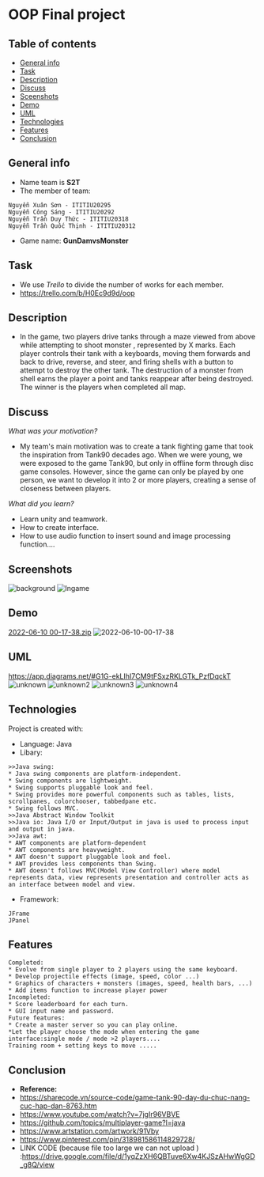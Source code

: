 # OOP Final project
## Table of contents
* [General info](#general-info)
* [Task](#task)
* [Description](#description)
* [Discuss](#discuss)
* [Sceenshots](#screenshots)
* [Demo](#demo)
* [UML](#uml)
* [Technologies](#technologies)
* [Features](#features)
* [Conclusion](#conclusion)

## General info
- Name team is **S2T**
- The member of team:
```
Nguyễn Xuân Sơn - ITITIU20295
Nguyễn Công Sáng - ITITIU20292
Nguyễn Trần Duy Thức - ITITIU20318
Nguyễn Trần Quốc Thịnh - ITITIU20312
```
- Game name: **GunDamvsMonster**
## Task
- We use *Trello* to divide the number of works for each member.
- https://trello.com/b/H0Ec9d9d/oop 
## Description
- In the game, two players drive tanks through a maze viewed from above while attempting to shoot monster , represented by X marks. Each player controls their tank with a keyboards, moving them forwards and back to drive, reverse, and steer, and firing shells with a button to attempt to destroy the other tank. The destruction of a monster from  shell earns the player a point and tanks reappear after being destroyed. The winner is the players when completed all map.
## Discuss
*What was your motivation?*
- My team's main motivation was to create a tank fighting game that took the inspiration from Tank90 decades ago. When we were young, we were exposed to the game Tank90, but only in offline form through disc game consoles. However, since the game can only be played by one person, we want to develop it into 2 or more players, creating a sense of closeness between players.

*What did you learn?*
* Learn unity and teamwork.
* How to create interface.
* How to use audio function to insert sound and image processing function....
## Screenshots

![background](https://user-images.githubusercontent.com/104011499/172905677-ff20aaf6-e7e1-4cba-81e0-285adb126c00.png)
![Ingame](https://user-images.githubusercontent.com/104011499/172905822-42e4ea11-3802-4d00-a942-1e151094479f.png)

## Demo

[2022-06-10 00-17-38.zip](https://github.com/XuanSon213a/S2T/files/8872597/2022-06-10.00-17-38.zip)
![2022-06-10-00-17-38](https://user-images.githubusercontent.com/104011499/172982140-82d30160-3166-4822-8424-affba2f6fe30.gif)


## UML
https://app.diagrams.net/#G1G-ekLIhI7CM9tFSxzRKLGTk_PzfDqckT
![unknown](https://user-images.githubusercontent.com/104011499/172932022-32b9839f-42bf-45f1-ae85-5a2cef3eeedd.png)
![unknown2](https://user-images.githubusercontent.com/104011499/172932099-f941d618-675d-48fc-93a8-2e6b72f396b0.png)
![unknown3](https://user-images.githubusercontent.com/104011499/172932159-a2684ad9-0561-40fb-8f1b-3f88a1446c6c.png)
![unknown4](https://user-images.githubusercontent.com/104011499/172932273-a0a56d7c-c65a-4552-b321-7845683b90de.png)

## Technologies
Project is created with:
* Language: Java
* Libary:
```
>>Java swing:
* Java swing components are platform-independent.
* Swing components are lightweight.
* Swing supports pluggable look and feel.
* Swing provides more powerful components such as tables, lists, scrollpanes, colorchooser, tabbedpane etc.
* Swing follows MVC.
>>Java Abstract Window Toolkit
>>Java io: Java I/O or Input/Output in java is used to process input and output in java.
>>Java awt:
* AWT components are platform-dependent
* AWT components are heavyweight.
* AWT doesn't support pluggable look and feel.
* AWT provides less components than Swing.
* AWT doesn't follows MVC(Model View Controller) where model represents data, view represents presentation and controller acts as an interface between model and view.
```
* Framework: 
```
JFrame
JPanel
```
## Features
```
Completed:
* Evolve from single player to 2 players using the same keyboard.
* Develop projectile effects (image, speed, color ...)
* Graphics of characters + monsters (images, speed, health bars, ...)
* Add items function to increase player power
Incompleted:
* Score leaderboard for each turn.
* GUI input name and password.
Future features:
* Create a master server so you can play online.
*Let the player choose the mode when entering the game interface:single mode / mode >2 players....
Training room + setting keys to move .....
```
## Conclusion
- **Reference:** 
- https://sharecode.vn/source-code/game-tank-90-day-du-chuc-nang-cuc-hap-dan-8763.htm
- https://www.youtube.com/watch?v=7jgIr96VBVE
- https://github.com/topics/multiplayer-game?l=java
- https://www.artstation.com/artwork/91Vby
- https://www.pinterest.com/pin/318981586114829728/
- LINK CODE (because file too large we can not upload ) :https://drive.google.com/file/d/1yqZzXH6QBTuve6Xw4KJSzAHwWgGD_g8Q/view 
